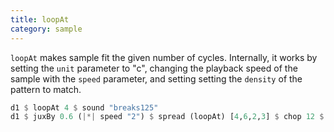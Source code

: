 ```yaml
---
title: loopAt
category: sample
---
```


`loopAt` makes sample fit the given number of cycles. Internally, it
works by setting the `unit` parameter to "c", changing the playback
speed of the sample with the `speed` parameter, and setting setting
the `density` of the pattern to match.

~~~~ haskell
d1 $ loopAt 4 $ sound "breaks125"
d1 $ juxBy 0.6 (|*| speed "2") $ spread (loopAt) [4,6,2,3] $ chop 12 $ sound "fm:14"
~~~~

